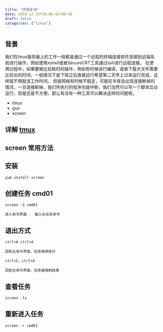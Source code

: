 ```yaml
---
title: "终端复用"
date: 2018-12-25T10:06:42+08:00
draft: false
catagories: ["linux"]
---
```


## 背景

我们在linux服务器上的工作一般都是通过一个远程的终端连接软件连接到远端系统进行操作，例如使用xshell或者SecureCRT工具通过ssh进行远程连接。
在使用过程中，如果要做比较耗时的操作，例如有时候进行编译，或者下载大文件需要比较长的时间，一般情况下是下班之后直接运行希望第二天早上过来运行完成，这样就不用耽误工作时间。
但是网络有时候不稳定，可能在半夜会出现连接断掉的情况，一旦连接断掉，我们所执行的程序也就中断，我们当然可以写一个脚本后台运行，但是还是不方便。那么有没有一种工具可以解决这样的问题呢。

- tmux
- gux
- screen


## 详解 [tmux](https://www.cnblogs.com/wangqiguo/p/8905081.html)



## screen 常用方法

## 安装 

```
yum install screen
```

## 创建任务 cmd01

```
screen -S cmd01

进入命令界面 ， 输入长任务命令

```

## 退出方式 

```
ctrl+A ctrl+d

回到主命令界面，任务继续执行

ctrl+C，ctrl+d

回到主命令界面，任务被强制结束
```

## 查看任务
```
screen -ls
```

## 重新进入任务

```
screen -r cmd01
```



